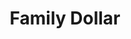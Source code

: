 ---
title: "Family Dollar"
url: /indianapolis/family-dollar-west-10th-street/
shop: variety store
---